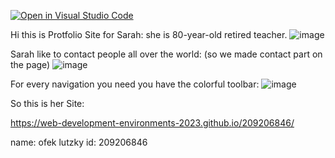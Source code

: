 [![Open in Visual Studio Code](https://classroom.github.com/assets/open-in-vscode-c66648af7eb3fe8bc4f294546bfd86ef473780cde1dea487d3c4ff354943c9ae.svg)](https://classroom.github.com/online_ide?assignment_repo_id=10466896&assignment_repo_type=AssignmentRepo)

Hi this is Protfolio Site for Sarah:
  she is 80-year-old retired teacher.
  ![image](https://user-images.githubusercontent.com/101524820/225121902-b9aa687d-1334-46f6-ae56-c0e5532b8f17.png)

Sarah like to contact people all over the world: (so we made contact part on the page)
  ![image](https://user-images.githubusercontent.com/101524820/225122048-0562a1b6-bc26-4ac6-a7f9-26bfe986c1fd.png)

For every navigation you need you have the colorful toolbar:
![image](https://user-images.githubusercontent.com/101524820/225135585-dae04117-3fa3-4594-83cb-ff1580e71723.png)


So this is her Site:

  https://web-development-environments-2023.github.io/209206846/
  
  name: ofek lutzky
  id: 209206846
